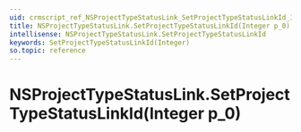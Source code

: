 ```yaml
---
uid: crmscript_ref_NSProjectTypeStatusLink_SetProjectTypeStatusLinkId_Integer_p_0
title: NSProjectTypeStatusLink.SetProjectTypeStatusLinkId(Integer p_0)
intellisense: NSProjectTypeStatusLink.SetProjectTypeStatusLinkId
keywords: SetProjectTypeStatusLinkId(Integer)
so.topic: reference
---
```


# NSProjectTypeStatusLink.SetProjectTypeStatusLinkId(Integer p_0)

